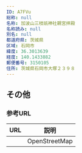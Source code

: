 ```yaml
---
ID: A7FVu
総称: null
名称: 加波山三枝祇神社親宮拝殿
名称読み: null
別名: null
都道府県: 茨城県
区域: 石岡市
緯度: 36.3013639
経度: 140.1433882
郵便番号: 3150105
住所: 茨城県石岡市大塚２３９８
---
```


## その他

### 参考URL

| URL | 説明          |
| --- | ------------- |
|     | OpenStreetMap |
